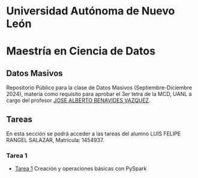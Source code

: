 # Universidad Autónoma de Nuevo León
# Maestría en Ciencia de Datos

## Datos Masivos

Repositorio Público para la clase de Datos Masivos (Septiembre-Diciembre 2024), materia como requisito para aprobar el 3er tetra de la MCD, UANL a cargo del profesor [JOSE ALBERTO BENAVIDES VAZQUEZ](https://github.com/albertobenavides).

## Tareas
En esta sección se podrá acceder a las tareas del alumno LUIS FELIPE RANGEL SALAZAR, Matrícula: 1454937.

### Tarea 1

- [Tarea 1](Tareas/Tarea1.ipynb) Creación y operaciones básicas con PySpark
